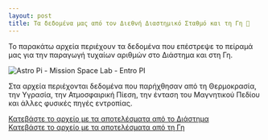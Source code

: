 ```yaml
---
layout: post
title: Τα δεδομένα μας από τον Διεθνή Διαστημικό Σταθμό και τη Γη 🚀
---
```


Το παρακάτω αρχεία περιέχουν τα δεδομένα που επέστρεψε το πείραμά μας για την παραγωγή τυχαίων αριθμών στο Διάστημα και στη Γη.  

![Astro Pi - Mission Space Lab - Entro PI](https://github.com/liagason/liagason.github.io/raw/master/img/astropi-1.png "Astro Pi - Mission Space Lab - Entro PI")  

Στα αρχεία περιέχονται δεδομένα που παρήχθησαν από τη Θερμοκρασία, την Υγρασία, την Ατμοσφαιρική Πίεση, την ένταση του Μαγνητικού Πεδίου και άλλες φυσικές πηγές εντροπίας.  
  
[Κατεβάστε το αρχείο με τα αποτελέσματα από το Διάστημα](https://raw.githubusercontent.com/liagason/liagason.github.io/master/files/data02_space.csv)  
[Κατεβάστε το αρχείο με τα αποτελέσματα από τη Γη](https://raw.githubusercontent.com/liagason/liagason.github.io/master/files/data02_earth.csv)
